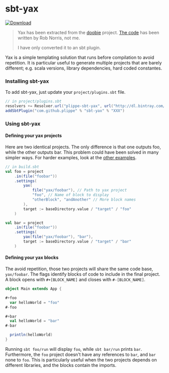 # sbt-yax

[ ![Download][download_img] ][download_link]

> Yax has been extracted from the [doobie][doobie] project. [The code][doobie_yax] has been written by Rob Norris, not
> me.
>
> I have only converted it to an sbt plugin.


Yax is a simple templating solution that runs before compilation to avoid repetition. It is particular useful to
generate multiple projects that are barely different; e.g. scala versions, library dependencies, hard coded constantes.


### Installing sbt-yax

To add sbt-yax, just update your `project/plugins.sbt` file.

```sbt
// in project/plugins.sbt
resolvers += Resolver.url("plippe-sbt-yax", url("http://dl.bintray.com/plippe/sbt-yax"))(Resolver.ivyStylePatterns)
addSbtPlugin("com.github.plippe" % "sbt-yax" % "XXX")
```


### Using sbt-yax

#### Defining your yax projects

Here are two identical projects. The only difference is that one outputs foo, while the other outputs bar. This problem
could have been solved in many simpler ways. For harder examples, look at the [other examples][examples].

```sbt
// in build.sbt
val foo = project
    .in(file("foobar"))
    .settings(
        yax(
            file("yax/foobar"), // Path to yax project
            "foo", // Name of block to display
            "otherBlock", "andAnother" // More block names
        ),
        target := baseDirectory.value / "target" / "foo"
    )

val bar = project
    .in(file("foobar"))
    .settings(
        yax(file("yax/foobar"), "bar"),
        target := baseDirectory.value / "target" / "bar"
    )
```


#### Defining your yax blocks

The avoid repetition, those two projects will share the same code base, `yax/foobar`. The flags identify blocks of code
to include in the final project. A block opens with `#+[BLOCK_NAME]` and closes with `#-[BLOCK_NAME]`.

```scala
object Main extends App {

#+foo
  var helloWorld = "foo"
#-foo

#+bar
  val helloWorld = "bar"
#-bar

  println(helloWorld)
}
```

Running `sbt foo/run` will display `foo`, while `sbt bar/run` prints `bar`. Furthermore, the `foo` project doesn't have
any references to `bar`, and `bar` none to `foo`. This is particularly useful when the two projects depends on
different libraries, and the blocks contain the imports.


[download_img]: https://api.bintray.com/packages/plippe/sbt-yax/sbt-yax/images/download.svg
[download_link]: https://bintray.com/plippe/sbt-yax/sbt-yax/_latestVersion

[doobie]: https://github.com/tpolecat/doobie
[doobie_yax]: https://github.com/tpolecat/doobie/blob/c2bcbf52d324b79f2f07c4f9f353169141cb0f6b/project/yax.scala

[examples]: https://github.com/plippe/sbt-yax/tree/master/examples
